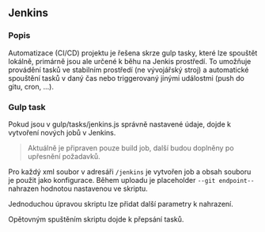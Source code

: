 ## Jenkins

### Popis
Automatizace (CI/CD) projektu je řešena skrze gulp tasky, které lze spouštět lokálně, primárně jsou ale určené k běhu na 
Jenkis prostředí. To umožňuje provádění tasků ve stabilním prostředí (ne vývojářský stroj) a automatické spouštění tasků
v daný čas nebo triggerovaný jinými událostmi (push do gitu, cron, ...).

### Gulp task
Pokud jsou v gulp/tasks/jenkins.js správně nastavené údaje, dojde k vytvoření nových jobů v Jenkins.
 
> Aktuálně je připraven pouze build job, další budou doplněny po upřesnění požadavků.

Pro každý xml soubor v adresáři `/jenkins` je vytvořen job a obsah souboru je použit jako konfigurace. 
Během uploadu je placeholder `--git endpoint--` nahrazen hodnotou nastavenou ve skriptu.
  
Jednoduchou úpravou skriptu lze přidat další parametry k nahrazení.
 
Opětovným spuštěním skriptu dojde k přepsání tasků.